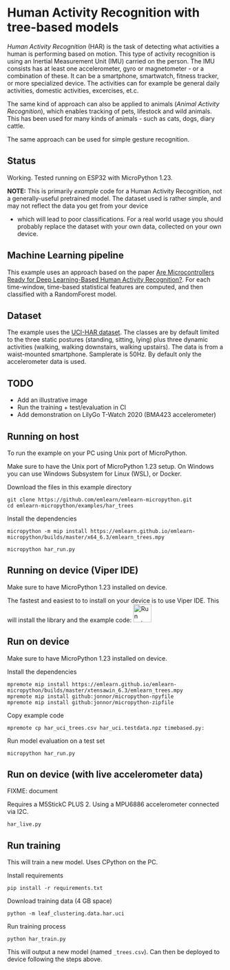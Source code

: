 
# Human Activity Recognition with tree-based models

*Human Activity Recognition* (HAR) is the task of detecting what activities a human is performing based on motion.
This type of activity recognition is using an Inertial Measurement Unit (IMU) carried on the person.
The IMU consists has at least one accelerometer, gyro or magnetometer - or a combination of these.
It can be a smartphone, smartwatch, fitness tracker, or more specialized device.
The activities can for example be general daily activities, domestic activities, excercises, et.c.

The same kind of approach can also be applied to animals (*Animal Activity Recognition*),
which enables tracking of pets, lifestock and wild animals.
This has been used for many kinds of animals - such as cats, dogs, diary cattle.

The same approach can be used for simple gesture recognition.

## Status
Working. Tested running on ESP32 with MicroPython 1.23.

**NOTE:** This is primarily *example* code for a Human Activity Recognition,
not a generally-useful pretrained model.
The dataset used is rather simple, and may not reflect the data you get from your device
- which will lead to poor classifications.
For a real world usage you should probably replace the dataset with your own data, collected on your own device.

## Machine Learning pipeline

This example uses an approach based on the paper
[Are Microcontrollers Ready for Deep Learning-Based Human Activity Recognition?](https://www.mdpi.com/2079-9292/10/21/2640).
For each time-window, time-based statistical features are computed,
and then classified with a RandomForest model.

## Dataset
The example uses the [UCI-HAR dataset](https://www.archive.ics.uci.edu/dataset/341/smartphone+based+recognition+of+human+activities+and+postural+transitions).
The classes are by default limited to the three static postures (standing, sitting, lying) plus three dynamic activities (walking, walking downstairs, walking upstairs).
The data is from a waist-mounted smartphone.
Samplerate is 50Hz.
By default only the accelerometer data is used.


## TODO

- Add an illustrative image
- Run the training + test/evaluation in CI
- Add demonstration on LilyGo T-Watch 2020 (BMA423 accelerometer)


## Running on host

To run the example on your PC using Unix port of MicroPython.

Make sure to have the Unix port of MicroPython 1.23 setup.
On Windows you can use Windows Subsystem for Linux (WSL), or Docker.

Download the files in this example directory
```
git clone https://github.com/emlearn/emlearn-micropython.git
cd emlearn-micropython/examples/har_trees
```

Install the dependencies
```console
micropython -m mip install https://emlearn.github.io/emlearn-micropython/builds/master/x64_6.3/emlearn_trees.mpy

micropython har_run.py
```

## Running on device (Viper IDE)

Make sure to have MicroPython 1.23 installed on device.

The fastest and easiest to to install on your device is to use Viper IDE.
This will install the library and the example code:
[<img src="https://raw.githubusercontent.com/vshymanskyy/ViperIDE/refs/heads/main/assets/btn_run.png" alt="Run using ViperIDE" height="42"/>](https://viper-ide.org/?install=github:emlearn/emlearn-micropython/examples/har_trees)



## Run on device

Make sure to have MicroPython 1.23 installed on device.

Install the dependencies
```console
mpremote mip install https://emlearn.github.io/emlearn-micropython/builds/master/xtensawin_6.3/emlearn_trees.mpy
mpremote mip install github:jonnor/micropython-npyfile
mpremote mip install github:jonnor/micropython-zipfile
```

Copy example code
```
mpremote cp har_uci_trees.csv har_uci.testdata.npz timebased.py:
```

Run model evaluation on a test set
```
micropython har_run.py
```

## Run on device (with live accelerometer data)

FIXME: document

Requires a M5StickC PLUS 2.
Using a MPU6886 accelerometer connected via I2C.

`har_live.py`


## Run training

This will train a new model.
Uses CPython on the PC.

Install requirements
```
pip install -r requirements.txt
```

Download training data (4 GB space)
```
python -m leaf_clustering.data.har.uci
```

Run training process
```
python har_train.py
```

This will output a new model (named `_trees.csv`).
Can then be deployed to device following the steps above.


